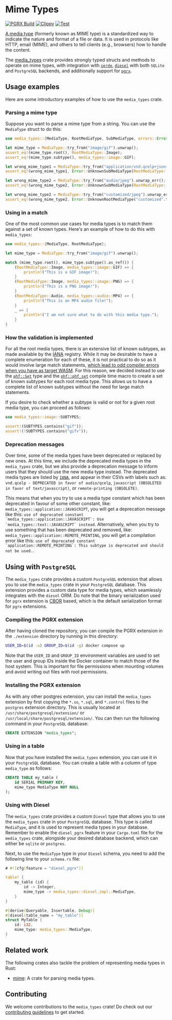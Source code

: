 # Mime Types

[![PGRX Build](https://github.com/earth-metabolome-initiative/emi-monorepo/actions/workflows/pgrx-build-media_types.yml/badge.svg)](https://github.com/earth-metabolome-initiative/emi-monorepo/actions/workflows/pgrx-build-media_types.yml)
[![Clippy](https://github.com/earth-metabolome-initiative/emi-monorepo/actions/workflows/cargo-clippy-media_types.yml/badge.svg)](https://github.com/earth-metabolome-initiative/emi-monorepo/actions/workflows/cargo-clippy-media_types.yml)
[![Test](https://github.com/earth-metabolome-initiative/emi-monorepo/actions/workflows/cargo-test-media_types.yml/badge.svg)](https://github.com/earth-metabolome-initiative/emi-monorepo/actions/workflows/cargo-test-media_types.yml)

[A media type](https://en.wikipedia.org/wiki/Media_type) (formerly known as MIME type) is a standardized way to indicate the nature and format of a file or data. It is used in protocols like HTTP, email (MIME), and others to tell clients (e.g., browsers) how to handle the content.

The [media_types](https://github.com/earth-metabolome-initiative/emi-monorepo/tree/main/web/web_common/media_types) crate provides strongly typed structs and methods to operate on mime types, with integration with [`serde`](https://docs.rs/serde/latest/serde/index.html), [`diesel`](https://github.com/diesel-rs/diesel) with both `SQLite` and `PostgreSQL` backends, and additionally support for [`pgrx`](https://github.com/pgcentralfoundation/pgrx).

## Usage examples

Here are some introductory examples of how to use the `media_types` crate.

### Parsing a mime type

Suppose you want to parse a mime type from a string. You can use the `MediaType` struct to do this:

```rust
use media_types::{MediaType, RootMediaType, SubMediaType, errors::Error};

let mime_type = MediaType::try_from("image/gif").unwrap();
assert_eq!(mime_type.root(), RootMediaType::Image);
assert_eq!(mime_type.subtype(), media_types::image::GIF);

let wrong_mime_type1 = MediaType::try_from("application/vnd.qcelp+json+xml").unwrap_err();
assert_eq!(wrong_mime_type1, Error::UnknownSubMediaType(RootMediaType::Application, "vnd.qcelp+json+xml".to_owned()));

let wrong_mime_type2 = MediaType::try_from("audio/jpeg").unwrap_err();
assert_eq!(wrong_mime_type2, Error::UnknownSubMediaType(RootMediaType::Audio, "jpeg".to_owned()));

let wrong_mime_type2 = MediaType::try_from("customized/jpeg").unwrap_err();
assert_eq!(wrong_mime_type2, Error::UnknownRootMediaType("customized".to_owned()));
```

### Using in a match

One of the most common use cases for media types is to match them against a set of known types.
Here's an example of how to do this with `media_types`:

```rust
use media_types::{MediaType, RootMediaType};

let mime_type = MediaType::try_from("image/gif").unwrap();

match (mime_type.root(), mime_type.subtype().as_ref()) {
    (RootMediaType::Image, media_types::image::GIF) => {
        println!("This is a GIF image!");
    }
    (RootMediaType::Image, media_types::image::PNG) => {
        println!("This is a PNG image!");
    }
    (RootMediaType::Audio, media_types::audio::MP4) => {
        println!("This is an MP4 audio file!");
    }
    _ => {
        println!("I am not sure what to do with this media type.");
    }
}
```

### How the validation is implemented

For all the root media types, there is an extensive list of known subtypes, as made available by the [IANA](https://www.iana.org/assignments/media-types/media-types.xhtml) registry. While it may be desirable to have a complete enumeration for each of these, it is not practical to do so as it would involve large match statements, [which lead to odd compiler errors when you have as target WASM](https://github.com/rustwasm/wasm-pack/issues/981). For this reason, we decided instead to use the [`phf::Set`](https://docs.rs/phf/latest/phf/struct.Set.html) type and the [`phf::phf_set`](https://docs.rs/phf/latest/phf/macro.phf_set.html) compile time macro to create a set of known subtypes for each root media type. This allows us to have a complete list of known subtypes without the need for large match statements.

If you desire to check whether a subtype is valid or not for a given root media type, you can proceed as follows:

```rust
use media_types::image::SUBTYPES;

assert!(SUBTYPES.contains("gif"));
assert!(!SUBTYPES.contains("gifv"));
```

### Deprecation messages

Over time, some of the media types have been deprecated or replaced by new ones. At this time, we include the deprecated media types in the `media_types` crate, but we also provide a deprecation message to inform users that they should use the new media type instead. The deprecated media types are listed by [`IANA`](https://www.iana.org/assignments/media-types/media-types.xhtml), and appear in their CSVs with labels such as: `vnd.qcelp - DEPRECATED in favor of audio/qcelp`, `javascript (OBSOLETED in favor of text/javascript)`, or `remote-printing (OBSOLETE)`.

This means that when you try to use a media type constant which has been deprecated in favour of some other constant, like: `media_types::application::JAVASCRIPT`, you will get a deprecation message like this: ```use of deprecated constant `media_types::application::JAVASCRIPT`: Use `media_types::text::JAVASCRIPT` instead```. Alternatively, when you try to use something that has been deprecated and removed, like: `media_types::application::REMOTE_PRINTING`, you will get a compilation error like this: ```use of deprecated constant `application::REMOTE_PRINTING`: This subtype is deprecated and should not be used.```.

## Using with `PostgreSQL`

The `media_types` crate provides a custom `PostgreSQL` extension that allows you to use the `media_types` crate in your `PostgreSQL` database. This extension provides a custom data type for media types, which seamlessly integrates with the `diesel` ORM. Do note that the binary serialization used for `pgrx` extension is [CBOR](https://en.wikipedia.org/wiki/CBOR) based, which is the default serialization format for `pgrx` extensions.

### Compiling the PGRX extension

After having cloned the repository, you can compile the PGRX extension in the `./extension` directory by running in this directory:

```bash
USER_ID=$(id -u) GROUP_ID=$(id -g) docker compose up
```

Note that the `USER_ID` and `GROUP_ID` environment variables are used to set the user and group IDs inside the Docker container to match those of the host system. This is important for file permissions when mounting volumes and avoid writing out files with root permissions.

### Installing the PGRX extension

As with any other postgres extension, you can install the `media_types` extension by first copying the `*.so`, `*.sql`, and `*.control` files to the `postgres` extension directory. This is usually located at `/usr/share/postgresql/extension/` or `/usr/local/share/postgresql/extension/`. You can then run the following command in your `PostgreSQL` database:

```sql
CREATE EXTENSION "media_types";
```

### Using in a table

Now that you have installed the `media_types` extension, you can use it in your `PostgreSQL` database. You can create a table with a column of type `media_type` as follows:

```sql
CREATE TABLE my_table (
    id SERIAL PRIMARY KEY,
    mime_type MediaType NOT NULL
);
```

### Using with Diesel

The `media_types` crate provides a custom `Diesel` type that allows you to use the `media_types` crate in your `PostgreSQL` database. This type is called `MediaType`, and it is used to represent media types in your database. Remember to enable the `diesel_pgrx` feature in your `Cargo.toml` file for the `media_types` crate, alongside your desired database backend, which can either be `sqlite` or `postgres`.

Next, to use the `MediaType` type in your `Diesel` schema, you need to add the following line to your `schema.rs` file:

```rust
# #![cfg(feature = "diesel_pgrx")]

table! {
    my_table (id) {
        id -> Integer,
        mime_type -> media_types::diesel_impl::MediaType,
    }
}

#[derive(Queryable, Insertable, Debug)]
#[diesel(table_name = "my_table")]
struct MyTable {
    id: i32,
    mime_type: media_types::MediaType,
}
```

## Related work

The following crates also tackle the problem of representing media types in Rust:

* [mime](https://crates.io/crates/mime): A crate for parsing media types.

## Contributing

We welcome contributions to the `media_types` crate! Do check out our [contributing guidelines](https://github.com/earth-metabolome-initiative/emi-monorepo/blob/main/CONTRIBUTING.md) to get started.
